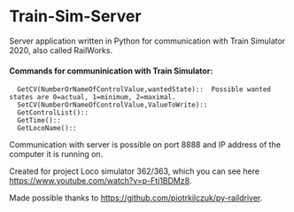 # Train-Sim-Server
Server application written in Python for communication with Train Simulator 2020, also called RailWorks. 

#### Commands for communinication with Train Simulator:
```
  GetCV(NumberOrNameOfControlValue,wantedState)::  Possible wanted states are 0=actual, 1=minimum, 2=maximal.
  SetCV(NumberOrNameOfControlValue,ValueToWrite)::
  GetControlList()::
  GetTime()::
  GetLocoName()::
  ```
  
  
Communication with server is possible on port 8888 and IP address of the computer it is running on.

Created for project Loco simulator 362/363, which you can see here https://www.youtube.com/watch?v=p-Ftj1BDMz8.

Made possible thanks to https://github.com/piotrkilczuk/py-raildriver.
